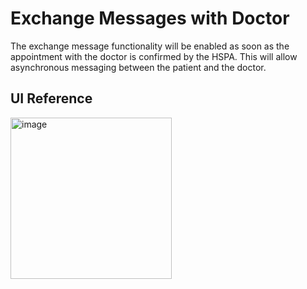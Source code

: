 # Exchange Messages with Doctor

The exchange message functionality will be enabled as soon as the appointment with the doctor is confirmed by the HSPA. This will allow asynchronous messaging between the patient and the doctor.

## UI Reference
<img width="258" alt="image" src="https://user-images.githubusercontent.com/98421565/171581675-dc45b0d5-5b00-4149-a5f0-9bcceb6cc7f1.png">
